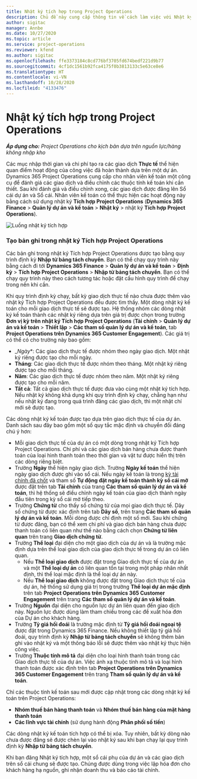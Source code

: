 ```yaml
---
title: Nhật ký tích hợp trong Project Operations
description: Chủ đề này cung cấp thông tin về cách làm việc với Nhật ký tích hợp trong Project Operations.
author: sigitac
manager: Annbe
ms.date: 10/27/2020
ms.topic: article
ms.service: project-operations
ms.reviewer: kfend
ms.author: sigitac
ms.openlocfilehash: ffe3373184c8cd776bf3705fd674bedf221d9b77
ms.sourcegitcommit: 4cf1dc1561b92fca4175f0b3813133c5e63ce8e6
ms.translationtype: HT
ms.contentlocale: vi-VN
ms.lasthandoff: 10/28/2020
ms.locfileid: "4133476"
---
```

# <a name="integration-journal-in-project-operations"></a>Nhật ký tích hợp trong Project Operations

_**Áp dụng cho:** Project Operations cho kịch bản dựa trên nguồn lực/hàng không nhập kho_

Các mục nhập thời gian và chi phí tạo ra các giao dịch **Thực tế** thể hiện quan điểm hoạt động của công việc đã hoàn thành dựa trên một dự án. Dynamics 365 Project Operations cung cấp cho nhân viên kế toán một công cụ để đánh giá các giao dịch và điều chỉnh các thuộc tính kế toán khi cần thiết. Sau khi đánh giá và điều chỉnh xong, các giao dịch được đăng lên Sổ cái dự án và Sổ cái. Nhân viên kế toán có thể thực hiện các hoạt động này bằng cách sử dụng nhật ký **Tích hợp Project Operations** (**Dynamics 365 Finance** > **Quản lý dự án và kế toán** > **Nhật ký** > nhật ký **Tích hợp Project Operations**).

![Luồng nhật ký tích hợp](./media/IntegrationJournal.png)

### <a name="create-records-in-the-project-operations-integration-journal"></a>Tạo bản ghi trong nhật ký Tích hợp Project Operations

Các bản ghi trong nhật ký Tích hợp Project Operations được tạo bằng quy trình định kỳ **Nhập từ bảng tách chuyển**. Bạn có thể chạy quy trình này bằng cách đi tới **Dynamics 365 Finance** > **Quản lý dự án và kế toán** > **Định kỳ** > **Tích hợp Project Operations** > **Nhập từ bảng tách chuyển**. Bạn có thể chạy quy trình này theo cách tương tác hoặc đặt cấu hình quy trình để chạy trong nền khi cần.

Khi quy trình định kỳ chạy, bất kỳ giao dịch thực tế nào chưa được thêm vào nhật ký Tích hợp Project Operations đều được tìm thấy. Một dòng nhật ký kế toán cho mỗi giao dịch thực tế sẽ được tạo.
Hệ thống nhóm các dòng nhật ký kế toán thành các nhật ký riêng dựa trên giá trị được chọn trong trường **Đơn vị kỳ trên nhật ký Tích hợp Project Operations** (**Tài chính** > **Quản lý dự án và kế toán** > **Thiết lập** > **Các tham số quản lý dự án và kế toán**, tab **Project Operations trên Dynamics 365 Customer Engagement**). Các giá trị có thể có cho trường này bao gồm:

  - _*Ngày**: Các giao dịch thực tế được nhóm theo ngày giao dịch. Một nhật ký riêng được tạo cho mỗi ngày.
  - **Tháng**: Các giao dịch thực tế được nhóm theo tháng. Một nhật ký riêng được tạo cho mỗi tháng.
  - **Năm**: Các giao dịch thực tế được nhóm theo năm. Một nhật ký riêng được tạo cho mỗi năm.
  - **Tất cả**: Tất cả giao dịch thực tế được đưa vào cùng một nhật ký tích hợp. Nếu nhật ký không khả dụng khi quy trình định kỳ chạy, chẳng hạn như nếu nhật ký đang trong quá trình đăng các giao dịch, thì một nhật chí mới sẽ được tạo.

Các dòng nhật ký kế toán được tạo dựa trên giao dịch thực tế của dự án. Danh sách sau đây bao gồm một số quy tắc mặc định và chuyển đổi đáng chú ý hơn:

  - Mỗi giao dịch thực tế của dự án có một dòng trong nhật ký Tích hợp Project Operations. Chi phí và các giao dịch bán hàng chưa được thanh toán của loại hình thanh toán theo thời gian và vật tư được hiển thị trên các dòng riêng biệt.
  - Trường **Ngày** thể hiện ngày giao dịch. Trường **Ngày kế toán** thể hiện ngày giao dịch được ghi vào sổ cái. Nếu ngày kế toán là trong [kỳ tài chính đã chốt](https://docs.microsoft.com/dynamics365/finance/general-ledger/close-general-ledger-at-period-end) và tham số **Tự động đặt ngày kế toán thành kỳ sổ cái mở** được đặt trên tab **Tài chính** của trang **Các tham số quản lý dự án và kế toán**, thì hệ thống sẽ điều chỉnh ngày kế toán của giao dịch thành ngày đầu tiên trong kỳ sổ cái mở tiếp theo.
  - Trường **Chứng từ** cho thấy số chứng từ của mọi giao dịch thực tế. Dãy số chứng từ được xác định trên tab **Dãy số**, trên trang **Các tham số quản lý dự án và kế toán**. Mỗi dòng được chỉ định một số mới. Sau khi chứng từ được đăng, bạn có thể xem chi phí và giao dịch bán hàng chưa được thanh toán có liên quan như thế nào bằng cách chọn **Chứng từ liên quan** trên trang **Giao dịch chứng từ**.
  - Trường **Thể loại** đại diện cho một giao dịch của dự án và là trường mặc định dựa trên thể loại giao dịch của giao dịch thực tế trong dự án có liên quan.
    - Nếu **Thể loại giao dịch** được đặt trong Giao dịch thực tế của dự án và một **Thể loại dự án** có liên quan tồn tại trong một pháp nhân nhất định, thì thể loại mặc định là thể loại dự án này.
    - Nếu **Thể loại giao dịch** không được đặt trong Giao dịch thực tế của dự án, hệ thống sử dụng giá trị trong trường **Thể loại dự án mặc định** trên tab **Project Operations trên Dynamics 365 Customer Engagement** trên trang **Các tham số quản lý dự án và kế toán**.
  - Trường **Nguồn** đại diện cho nguồn lực dự án liên quan đến giao dịch này. Nguồn lực được dùng làm tham chiếu trong các đề xuất hóa đơn của Dự án cho khách hàng.
  - Trường **Tỷ giá hối đoái** là trường mặc định từ **Tỷ giá hối đoái ngoại tệ** được đặt trong Dynamics 365 Finance. Nếu không thiết lập tỷ giá hối đoái, quy trình định kỳ **Nhập từ bảng tách chuyển** sẽ không thêm bản ghi vào nhật ký và một thông báo lỗi sẽ được thêm vào nhật ký thực hiện công việc.
  - Trường **Thuộc tính mô tả** đại diện cho loại hình thanh toán trong các Giao dịch thực tế của dự án. Việc ánh xạ thuộc tính mô tả và loại hình thanh toán được xác định trên tab **Project Operations trên Dynamics 365 Customer Engagement** trên trang **Tham số quản lý dự án và kế toán**.

Chỉ các thuộc tính kế toán sau mới được cập nhật trong các dòng nhật ký kế toán trên Project Operations:

- **Nhóm thuế bán hàng thanh toán** và **Nhóm thuế bán hàng của mặt hàng thanh toán**
- **Các lĩnh vực tài chính** (sử dụng hành động **Phân phối số tiền**)

Các dòng nhật ký kế toán tích hợp có thể bị xóa. Tuy nhiên, bất kỳ dòng nào chưa được đăng sẽ được chèn lại vào nhật ký sau khi bạn chạy lại quy trình định kỳ **Nhập từ bảng tách chuyển**.

Khi bạn đăng Nhật ký tích hợp, một sổ cái phụ của dự án và các giao dịch trên sổ cái chung sẽ được tạo. Chúng được dùng trong việc lập hóa đơn cho khách hàng hạ nguồn, ghi nhận doanh thu và báo cáo tài chính.
